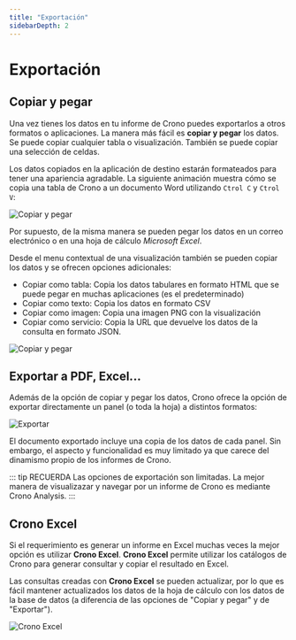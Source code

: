 ```yaml
---
title: "Exportación"
sidebarDepth: 2
---
```


# Exportación

## Copiar y pegar

Una vez tienes los datos en tu informe de Crono puedes exportarlos a otros formatos o aplicaciones. La manera más fácil es **copiar y pegar** los datos. Se puede copiar cualquier tabla o visualización. También se puede copiar una selección de celdas.

Los datos copiados en la aplicación de destino estarán formateados para tener una apariencia agradable. La siguiente animación muestra cómo se copia una tabla de Crono a un documento Word utilizando `Ctrol C` y `Ctrol V`:

![Copiar y pegar](/images/analysis/Exportacion1.gif)

Por supuesto, de la misma manera se pueden pegar los datos en un correo electrónico o en una hoja de cálculo *Microsoft Excel*.

Desde el menu contextual de una visualización también se pueden copiar los datos y se ofrecen opciones adicionales:

- Copiar como tabla: Copia los datos tabulares en formato HTML que se puede pegar en muchas aplicaciones (es el predeterminado)
- Copiar como texto:  Copia los datos en formato CSV
- Copiar como imagen: Copia una imagen PNG con la visualización  
- Copiar como servicio: Copia la URL que devuelve los datos de la consulta en formato JSON.

![Copiar y pegar](/images/analysis/Exportacion2.png)

## Exportar a PDF, Excel...

Además de la opción de copiar y pegar los datos, Crono ofrece la opción de exportar directamente un panel (o toda la hoja) a distintos formatos:

![Exportar](/images/analysis/Exportacion3.png)

El documento exportado incluye una copia de los datos de cada panel. Sin embargo, el aspecto y funcionalidad es muy limitado ya que carece del dinamismo propio de los informes de Crono.


::: tip RECUERDA
Las opciones de exportación son limitadas. La mejor manera de visualizazar y navegar por un informe de Crono es mediante Crono Analysis.
:::

## Crono Excel

Si el requerimiento es generar un informe en Excel muchas veces la mejor opción es utilizar **Crono Excel**. **Crono Excel** permite utilizar los catálogos de Crono para generar consultar y copiar el resultado en Excel.

Las consultas creadas con **Crono Excel** se pueden actualizar, por lo que es fácil mantener actualizados los datos de la hoja de cálculo con los datos de la base de datos (a diferencia de las opciones de "Copiar y pegar" y de "Exportar").


![Crono Excel](/images/analysis/Exportacion4.png)

